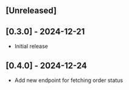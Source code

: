 ## [Unreleased]

## [0.3.0] - 2024-12-21

- Initial release

## [0.4.0] - 2024-12-24

- Add new endpoint for fetching order status
